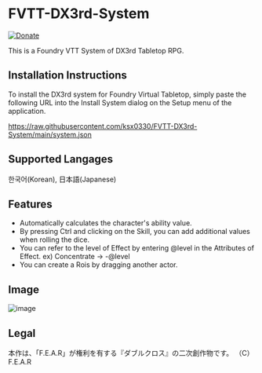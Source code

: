 # FVTT-DX3rd-System
[![Donate](https://img.shields.io/badge/Donate-PayPal-green.svg)](https://paypal.me/ltaeng?country.x=KR&locale.x=ko_KR)

This is a Foundry VTT System of DX3rd Tabletop RPG.

Installation Instructions
-------------
To install the DX3rd system for Foundry Virtual Tabletop, simply paste the following URL into the Install System
dialog on the Setup menu of the application.

https://raw.githubusercontent.com/ksx0330/FVTT-DX3rd-System/main/system.json

Supported Langages
-------------
한국어(Korean), 日本語(Japanese)

Features
-------------
* Automatically calculates the character's ability value.
* By pressing Ctrl and clicking on the Skill, you can add additional values when rolling the dice.
* You can refer to the level of Effect by entering @level in the Attributes of Effect. ex) Concentrate -> -@level
* You can create a Rois by dragging another actor.

Image
-------------
![image](https://user-images.githubusercontent.com/15700174/174197688-ac4c54e5-eda1-4b60-baeb-c82122467fa1.png)

Legal
------------
本作は、「F.E.A.R」が権利を有する『ダブルクロス』の二次創作物です。
（C）F.E.A.R
